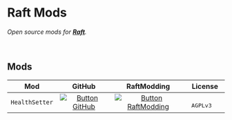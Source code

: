 
# Raft Mods

*Open source mods for **[Raft]**.*

<br>

## Mods

| Mod | GitHub | RaftModding | License
|:---:|:------:|:-----------:|:-------:
| `HealthSetter` | [![Button GitHub]][GitHub HealthSetter] | [![Button RaftModding]][RaftModding HealthSetter] | <kbd>  AGPLv3  </kbd>

<br>


<!----------------------------------------------------------------------------->

[Raft]: https://raft-game.com/

[RaftModding HealthSetter]: https://www.raftmodding.com/mods/health-setter

[GitHub HealthSetter]: https://github.com/derfuxde/healthsetter


<!---------------------------------[ Buttons ]--------------------------------->

[Button RaftModding]: https://img.shields.io/badge/RaftModding-3498db?style=for-the-badge&logoColor=white&logo=Wireshark
[Button GitHub]: https://img.shields.io/badge/GitHub-222222?style=for-the-badge&logoColor=white&logo=GitHub

